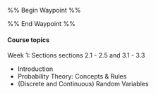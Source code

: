 %% Begin Waypoint %%


%% End Waypoint %%

#### Course topics
Week 1: Sections sections 2.1 - 2.5 and 3.1 - 3.3
- Introduction
- Probability Theory: Concepts & Rules
- (Discrete and Continuous) Random Variables

